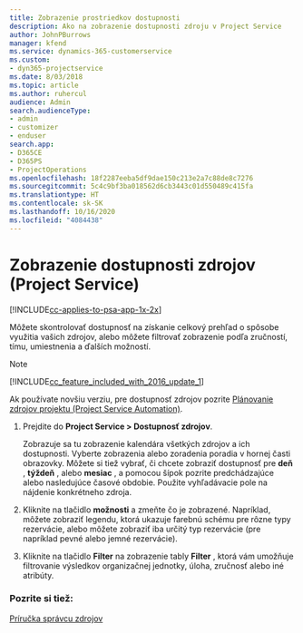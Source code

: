 ```yaml
---
title: Zobrazenie prostriedkov dostupnosti
description: Ako na zobrazenie dostupnosti zdroju v Project Service
author: JohnPBurrows
manager: kfend
ms.service: dynamics-365-customerservice
ms.custom:
- dyn365-projectservice
ms.date: 8/03/2018
ms.topic: article
ms.author: ruhercul
audience: Admin
search.audienceType:
- admin
- customizer
- enduser
search.app:
- D365CE
- D365PS
- ProjectOperations
ms.openlocfilehash: 18f2287eeba5df9dae150c213e2a7c88de8c7276
ms.sourcegitcommit: 5c4c9bf3ba018562d6cb3443c01d550489c415fa
ms.translationtype: HT
ms.contentlocale: sk-SK
ms.lasthandoff: 10/16/2020
ms.locfileid: "4084438"
---
```

# <a name="view-resource-availability-project-service"></a>Zobrazenie dostupnosti zdrojov (Project Service)

[!INCLUDE[cc-applies-to-psa-app-1x-2x](../includes/cc-applies-to-psa-app-1x-2x.md)]

Môžete skontrolovať dostupnosť na získanie celkový prehľad o spôsobe využitia vašich zdrojov, alebo môžete filtrovať zobrazenie podľa zručností, tímu, umiestnenia a ďalších možností.  
  
> [!NOTE]
> [!INCLUDE[cc_feature_included_with_2016_update_1](../includes/cc-feature-included-with-2016-update-1.md)]  
> 
>  Ak používate novšiu verziu, pre dostupnosť zdrojov pozrite [Plánovanie zdrojov projektu (Project Service Automation)](../psa/schedule-resources-project.md).  

1. Prejdite do **Project Service > Dostupnosť zdrojov**.  

    Zobrazuje sa tu zobrazenie kalendára všetkých zdrojov a ich dostupnosti. Vyberte zobrazenia alebo zoradenia poradia v hornej časti obrazovky. Môžete si tiež vybrať, či chcete zobraziť dostupnosť pre **deň** , **týždeň** , alebo **mesiac** , a pomocou šípok pozrite predchádzajúce alebo nasledujúce časové obdobie. Použite vyhľadávacie pole na nájdenie konkrétneho zdroja.  

2. Kliknite na tlačidlo **možnosti** a zmeňte čo je zobrazené. Napríklad, môžete zobraziť legendu, ktorá ukazuje farebnú schému pre rôzne typy rezervácie, alebo môžete zobraziť iba určitý typ rezervácie (pre napríklad pevné alebo jemné rezervácie).  

3. Kliknite na tlačidlo **Filter** na zobrazenie tably **Filter** , ktorá vám umožňuje filtrovanie výsledkov organizačnej jednotky, úloha, zručnosť alebo iné atribúty.  

### <a name="see-also"></a>Pozrite si tiež:  
 [Príručka správcu zdrojov](../psa/resource-manager-guide.md)
